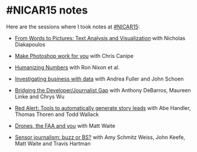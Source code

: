 # #NICAR15 notes #

Here are the sessions where I took notes at
[#NICAR15](http://ire.org/conferences/nicar2015/):

* [From Words to Pictures: Text Analysis and Visualization](20150305-0900-from_words_to_pictures.md)
  with Nicholas Diakapoulos

* [Make Photoshop work for you](20150305-1010-make_photoshop_work_for_you.md)
  with Chris Canipe

* [Humanizing Numbers](20150305-1520-humanizing_numbers.md) with Ron Nixon
  et al.

* [Investigating business with data](20150305-1630-investigating_business_with_data.md)
  with Andrea Fuller and John Schoen

* [Bridging the Developer/Journalist Gap](20150306-0900-bridging_the_developer_journalist_gap.md)
  with Anthony DeBarros, Maureen Linke and Chrys Wu

* [Red Alert: Tools to automatically generate story leads](20150306-1010-red_alert.md)
  with Abe Handler, Thomas Thoren and Todd Wallack

* [Drones, the FAA and you](20150306-1410-drones_the_faa_and_you.md) with Matt
  Waite

* [Sensor journalism: buzz or BS?](20150307-1010-sensor_journalism.md) with Amy
  Schmitz Weiss, John Keefe, Matt Waite and Travis Hartman
